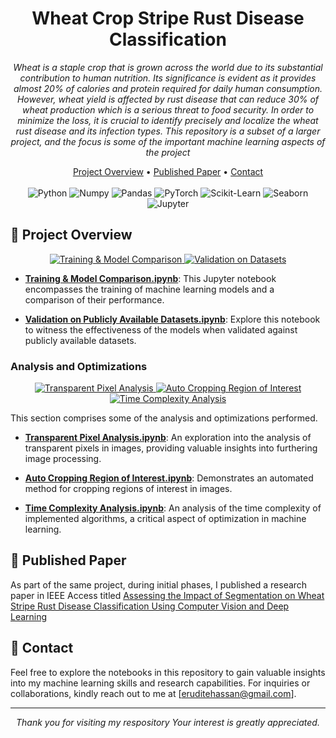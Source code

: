 <h1 align="center">Wheat Crop Stripe Rust Disease Classification</h1>

<p align="center">
  <i>Wheat is a staple crop that is grown across the world due to its substantial contribution to human nutrition. Its significance is evident as it provides almost 20% of calories and protein required for daily human consumption. However, wheat yield is affected by rust disease that can reduce 30% of wheat production which is a serious threat to food security. In order to minimize the loss, it is crucial to identify precisely and localize the wheat rust disease and its infection types. This repository is a subset of a larger project, and the focus is some of the important machine learning aspects of the project</i>
</p>

<div align="center">
  <a href="#-project-overview">Project Overview</a> •
  <a href="#-published-paper">Published Paper</a> •
  <a href="#-contact">Contact</a>
</div>
<br>
<div align="center">
  <img src="https://img.shields.io/badge/Python-3776AB?style=for-the-badge&logo=python&logoColor=white" alt="Python" />
  <img src="https://img.shields.io/badge/Numpy-777BB4?style=for-the-badge&logo=numpy&logoColor=white" alt="Numpy" />
  <img src="https://img.shields.io/badge/Pandas-2C2D72?style=for-the-badge&logo=pandas&logoColor=white" alt="Pandas" />
  <img src="https://img.shields.io/badge/PyTorch-EE4C2C?style=for-the-badge&logo=PyTorch&logoColor=white" alt="PyTorch" />
  <img src="https://img.shields.io/badge/scikit_learn-F7931E?style=for-the-badge&logo=scikit-learn&logoColor=white" alt="Scikit-Learn" />
  <img src="https://img.shields.io/badge/Seaborn-3776AB?style=for-the-badge&logo=python&logoColor=white&color=3776AB" alt="Seaborn" />
  <img src="https://img.shields.io/badge/Jupyter-F37626.svg?&style=for-the-badge&logo=Jupyter&logoColor=white" alt="Jupyter" />
</div>

## 📂 Project Overview

<p align="center">
  <a href="./1.%20Training%20%26%20Model%20Comparison.ipynb">
    <img src="https://img.shields.io/badge/Jupyter%20Notebook-Training%20%26%20Model%20Comparison-ff69b4?style=for-the-badge&logo=jupyter" alt="Training & Model Comparison">
  </a>
  <a href="./2.%20Validation%20on%20Publicly%20Available%20Dataset.ipynb">
    <img src="https://img.shields.io/badge/Jupyter%20Notebook-Validation%20on%20Datasets-ff69b4?style=for-the-badge&logo=jupyter" alt="Validation on Datasets">
  </a>
</p>

- [**Training & Model Comparison.ipynb**](./1.%20Training%20%26%20Model%20Comparison.ipynb): This Jupyter notebook encompasses the training of machine learning models and a comparison of their performance.

- [**Validation on Publicly Available Datasets.ipynb**](./2.%20Validation%20on%20Publicly%20Available%20Dataset.ipynb): Explore this notebook to witness the effectiveness of the models when validated against publicly available datasets.

### Analysis and Optimizations

<p align="center">
  <a href="./Analysis%20and%20Optimizations/1.%20Transparent%20Pixel%20Analysis.ipynb">
    <img src="https://img.shields.io/badge/Jupyter%20Notebook-Transparent%20Pixel%20Analysis-ff69b4?style=for-the-badge&logo=jupyter" alt="Transparent Pixel Analysis">
  </a>
  <a href="./Analysis%20and%20Optimizations/2.%20Auto%20Cropping%20Region%20of%20Interest.ipynb">
    <img src="https://img.shields.io/badge/Jupyter%20Notebook-Auto%20Cropping%20Region%20of%20Interest-ff69b4?style=for-the-badge&logo=jupyter" alt="Auto Cropping Region of Interest">
  </a>
  <a href="./Analysis%20and%20Optimizations/3.%20Time%20Complexity%20Analysis.ipynb">
    <img src="https://img.shields.io/badge/Jupyter%20Notebook-Time%20Complexity%20Analysis-ff69b4?style=for-the-badge&logo=jupyter" alt="Time Complexity Analysis">
  </a>
</p>

This section comprises some of the analysis and optimizations performed.

- [**Transparent Pixel Analysis.ipynb**](./Analysis%20and%20Optimizations/1.%20Transparent%20Pixel%20Analysis.ipynb): An exploration into the analysis of transparent pixels in images, providing valuable insights into furthering image processing.

- [**Auto Cropping Region of Interest.ipynb**](./Analysis%20and%20Optimizations/2.%20Auto%20Cropping%20Region%20of%20Interest.ipynb): Demonstrates an automated method for cropping regions of interest in images.

- [**Time Complexity Analysis.ipynb**](./Analysis%20and%20Optimizations/3.%20Time%20Complexity%20Analysis.ipynb): An analysis of the time complexity of implemented algorithms, a critical aspect of optimization in machine learning.

## 📄 Published Paper

As part of the same project, during initial phases, I published a research paper in IEEE Access titled [Assessing the Impact of Segmentation on Wheat Stripe Rust Disease Classification Using Computer Vision and Deep Learning](https://ieeexplore.ieee.org/document/9643021)

## 📩 Contact

Feel free to explore the notebooks in this repository to gain valuable insights into my machine learning skills and research capabilities. For inquiries or collaborations, kindly reach out to me at [eruditehassan@gmail.com].

---

<p align="center">
  <i>Thank you for visiting my respository Your interest is greatly appreciated.</i>
</p>
